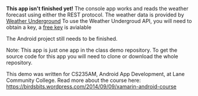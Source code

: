 
__This app isn't finished yet!__
The console app works and reads the weather forecast using either the REST protocol.
The weather data is provided by [Weather Underground](https://www.wunderground.com)
To use the Weather Undergroud API, you will need to obtain a key, a [free key](https://www.wunderground.com/weather/api/) is avialable

The Android project still needs to be finished.

Note: This app is just one app in the class demo repository.
To get the source code for this app you will need to
clone or download the whole repository.

This demo was written for CS235AM, Android App Development, at Lane Community College.
Read more about the course here: https://birdsbits.wordpress.com/2014/09/09/xamarin-android-course
